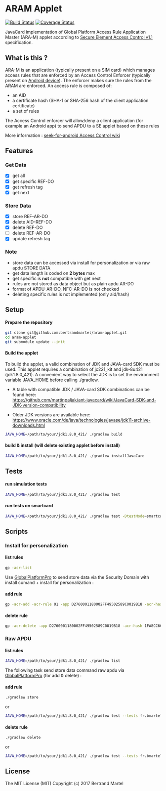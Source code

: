 # ARAM Applet

[![Build Status](https://travis-ci.org/bertrandmartel/aram-applet.svg?branch=master)](https://travis-ci.org/bertrandmartel/aram-applet)
[![Coverage Status](https://coveralls.io/repos/github/bertrandmartel/aram-applet/badge.svg?branch=master)](https://coveralls.io/github/bertrandmartel/aram-applet?branch=master)

JavaCard implementation of Global Platform Access Rule Application Master (ARA-M) applet according to
[Secure Element Access Control v1.1](https://globalplatform.org/specs-library/secure-element-access-control-v1-1) specification.

## What is this ?

ARA-M is an application (typically present on a SIM card) which manages access rules that are enforced by an Access Control Enforcer (typically present on [Android device](https://github.com/seek-for-android/pool/wiki)).
The enforcer makes sure the rules from the ARAM are enforced. An access rule is composed of:
* an AID
* a certificate hash (SHA-1 or SHA-256 hash of the client application certificate)
* a set of rules

The Access Control enforcer will allow/deny a client application (for example an Android app) to send APDU to a SE applet based on these rules

More information : [seek-for-android Access Control wiki](https://github.com/seek-for-android/pool/wiki/AccessControlIntroduction)

## Features

### Get Data

- [x] get all
- [x] get specific REF-DO
- [x] get refresh tag
- [x] get next

### Store Data

- [x] store REF-AR-DO
- [x] delete AID-REF-DO
- [x] delete REF-DO
- [ ] delete REF-AR-DO
- [x] update refresh tag

### Note

* store data can be accessed via install for personalization or via raw apdu STORE DATA
* get data length is coded on **2 bytes** max
* get specific is **not** compatible with get next
* rules are not stored as data object but as plain apdu AR-DO
* format of APDU-AR-DO, NFC-AR-DO is not checked
* deleting specific rules is not implemented (only aid/hash)

## Setup

#### Prepare the repository

```bash
git clone git@github.com:bertrandmartel/aram-applet.git
cd aram-applet
git submodule update --init
```

#### Build the applet

To build the applet, a valid combination of JDK and JAVA-card SDK must be used. This applet requires a combination of jc221_kit and jdk-8u421 (jdk1.8.0_421). A convenient way to select the JDK is to set the environment variable JAVA_HOME before calling ./gradlew.

* A table with compatible JDK / JAVA-card SDK combinations can be found here:  
<https://github.com/martinpaljak/ant-javacard/wiki/JavaCard-SDK-and-JDK-version-compatibility>

* Older JDK versions are available here:  
<https://www.oracle.com/de/java/technologies/javase/jdk11-archive-downloads.html>

```bash
JAVA_HOME=/path/to/your/jdk1.8.0_421/ ./gradlew build
```

#### build & install (will **delete** existing applet before install)

```bash
JAVA_HOME=/path/to/your/jdk1.8.0_421/ ./gradlew installJavaCard
```

## Tests

#### run simulation tests

```bash
JAVA_HOME=/path/to/your/jdk1.8.0_421/ ./gradlew test
```

#### run tests on smartcard

```bash
JAVA_HOME=/path/to/your/jdk1.8.0_421/ ./gradlew test -DtestMode=smartcard
```

## Scripts

### Install for personalization

#### list rules

```bash
gp -acr-list
```

Use [GlobalPlatformPro](https://github.com/martinpaljak/GlobalPlatformPro) to send store data via the Security Domain with install comand + install for personalization :

#### add rule

```bash
gp -acr-add -acr-rule 01 -app D2760001180002FF49502589C0019B18 -acr-hash 1FA8CC6CE448894C7011E23BCF56DB9BD9097432
```

#### delete rule

```bash
gp -acr-delete -app D2760001180002FF49502589C0019B18 -acr-hash 1FA8CC6CE448894C7011E23BCF56DB9BD9097432
```

### Raw APDU

#### list rules

```bash
JAVA_HOME=/path/to/your/jdk1.8.0_421/ ./gradlew list
```

The following task send store data command raw apdu via [GlobalPlatformPro](https://github.com/martinpaljak/GlobalPlatformPro) (for add & delete) :

#### add rule

```bash
./gradlew store
```

or

```bash
JAVA_HOME=/path/to/your/jdk1.8.0_421/ ./gradlew test --tests fr.bmartel.aram.AramTest.storeDataValid
```

#### delete rule

```bash
./gradlew delete
```
or
```bash
JAVA_HOME=/path/to/your/jdk1.8.0_421/ ./gradlew test --tests fr.bmartel.aram.AramTest.deleteByAid
```

## License

The MIT License (MIT) Copyright (c) 2017 Bertrand Martel
